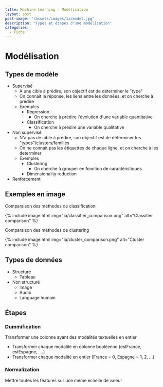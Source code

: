 ```yaml
---
title: Machine Learning - Modélisation
layout: post  
post-image: "/assets/images/ia/model.jpg"  
description: "Types et étapes d'une modélisation"  
categories:
  - Fiche
---
```


# Modélisation

## Types de modèle

- Supervisé
  - A une cible à prédire, son objectif est de déterminer le "type"
  - On connait la réponse, les liens entre les données, et on cherche à prédire
  - Exemples 
    - Regression
      - On cherche à prédire l'évolution d'une variable quantitative
    - Classification
      - On cherche à prédire une variable qualitative
- Non supervisé
  - N'a pas de cible à prédire, son objectif est de déterminer les "types"/clusters/familles
  - On ne connait pas les étiquettes de chaque ligne, et on cherche à les determiner
  - Exemples
    - Clustering
      - On cherche à grouper en fonction de caractéristiques
    - Dimensionality reduction
- Renforcement

## Exemples en image

Comparaison des méthodes de classification  

{% include image.html img="ia/classifier_comparison.png" alt="Classifier comparison" %}

Comparaison des méthodes de clustering  

{% include image.html img="ia/cluster_comparison.png" alt="Cluster comparison" %}

## Types de données

- Structuré
  - Tableau
- Non structuré
  - Image
  - Audio
  - Language humain

## Étapes

### Dummification
Transformer une colonne ayant des modalités textuelles en entier
- Transformer chaque modalité en colonne booléenne (estFrance, estEspagne, ....)
- Transformer chaque modalité en entier (France = 0, Espagne = 1, 2, ...)

### Normalization
Mettre toutes les features sur une même echelle de valeur